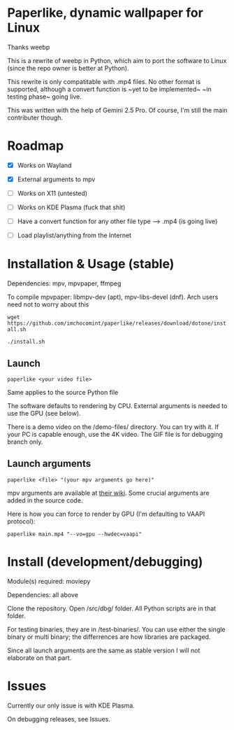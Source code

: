 # Paperlike, dynamic wallpaper for Linux
Thanks weebp

This is a rewrite of weebp in Python, which aim to port the software to Linux (since the repo owner is better at Python).

This rewrite is only compatitable with .mp4 files. No other format is supported, although a convert function is ~yet to be implemented~ ~in testing phase~ going live.

This was written with the help of Gemini 2.5 Pro. Of course, I'm still the main contributer though.

# Roadmap
- [x] Works on Wayland

- [x] External arguments to mpv

- [ ] Works on X11 (untested)

- [ ] Works on KDE Plasma (fuck that shit)

- [ ] Have a convert function for any other file type --> .mp4 (is going live) 

- [ ] Load playlist/anything from the Internet

# Installation & Usage (stable)
Dependencies: mpv, mpvpaper, ffmpeg

To compile mpvpaper: libmpv-dev (apt), mpv-libs-devel (dnf). Arch users need not to worry about this

`
wget https://github.com/imchocomint/paperlike/releases/download/dotone/install.sh
`

`
./install.sh
`

## Launch

`
paperlike <your video file>
`

Same applies to the source Python file

The software defaults to rendering by CPU. External arguments is needed to use the GPU (see below).

There is a demo video on the /demo-files/ directory. You can try with it. If your PC is capable enough, use the 4K video. The GIF file is for debugging branch only.

## Launch arguments
`
paperlike <file> "(your mpv arguments go here)"
`

mpv arguments are available at [their wiki](https://mpv.io/manual/stable/). Some crucial arguments are added in the source code.

Here is how you can force to render by GPU (I'm defaulting to VAAPI protocol):

`
paperlike main.mp4 "--vo=gpu --hwdec=vaapi"
`
# Install (development/debugging)
Module(s) required: moviepy

Dependencies: all above

Clone the repository. Open /src/dbg/ folder. All Python scripts are in that folder.

For testing binaries, they are in /test-binaries/. You can use either the single binary or multi binary; the differrences are how libraries are packaged.

Since all launch arguments are the same as stable version I will not elaborate on that part.

# Issues
Currently our only issue is with KDE Plasma.

On debugging releases, see Issues.
